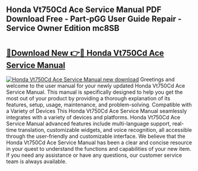 ## Honda Vt750Cd Ace Service Manual PDF Download Free - Part-pGG User Guide Repair - Service Owner Edition mc8SB

# <h2><a href="http://bc66412.oget.top/?id=Honda+Vt750Cd+Ace+Service+Manual">🔗Download New 👉🔴 Honda Vt750Cd Ace Service Manual</a></h2>

[![Honda Vt750Cd Ace Service Manual new download](https://i.imgur.com/5g1atiW.png)](http://bc66412.oget.top/?id=Honda+Vt750Cd+Ace+Service+Manual)
Greetings and welcome to the user manual for your newly updated Honda Vt750Cd Ace Service Manual. This manual is specifically designed to help you get the most out of your product by providing a thorough explanation of its features, setup, usage, maintenance, and problem-solving. Compatible with a Variety of Devices This Honda Vt750Cd Ace Service Manual seamlessly integrates with a variety of devices and platforms. Honda Vt750Cd Ace Service Manual advanced features include multi-language support, real-time translation, customizable widgets, and voice recognition, all accessible through the user-friendly and customizable interface. We believe that the Honda Vt750Cd Ace Service Manual has been a clear and concise resource in your quest to understand the functions and capabilities of your new item. If you need any assistance or have any questions, our customer service team is always available.
